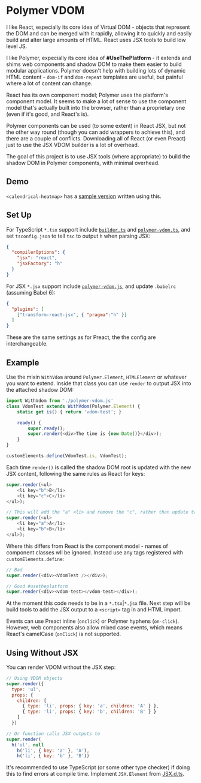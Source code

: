 # Polymer VDOM

I like React, especially its core idea of Virtual DOM - objects that represent the DOM and can be merged with it rapidly, allowing it to quickly and easily build and alter large amounts of HTML. React uses JSX tools to build low level JS.

I like Polymer, expecially its core idea of **#UseThePlatform** - it extends and shims web components and shadow DOM to make them easier to build modular applications. Polymer doesn't help with building lots of dynamic HTML content - `dom-if` and `dom-repeat` templates are useful, but painful where a lot of content can change.

React has its own component model; Polymer uses the platform's component model. It seems to make a lot of sense to use the component model that's actually built into the browser, rather than a proprietary one (even if it's good, and React's is). 

Polymer components can be used (to some extent) in React JSX, but not the other way round (though you can add wrappers to achieve this), and there are a couple of conflicts. Downloading all of React (or even Preact) just to use the JSX VDOM builder is a lot of overhead. 

The goal of this project is to use JSX tools (where appropriate) to build the shadow DOM in Polymer components, with minimal overhead.

## Demo 

`<calendrical-heatmap>` has a [sample version](https://github.com/EvolutionJobs/calendrical-heatmap/blob/master/calendrical-heatmap.tsx) written using this.

## Set Up

For TypeScript `*.tsx` support include [`builder.ts`](Builder.ts) and [`polymer-vdom.ts`](polymer-vdom.js), and set `tsconfig.json` to tell `tsc` to output `h` when parsing JSX:

```json
{
  "compilerOptions": {
    "jsx": "react",
    "jsxFactory": "h"
  }
}
```

For JSX `*.jsx` support include [`polymer-vdom.js`](polymer-vdom.js), and update `.babelrc` (assuming Babel 6):

```json
{
  "plugins": [
    ["transform-react-jsx", { "pragma":"h" }]
  ]
}
```

These are the same settings as for Preact, the the config are interchangeable.

## Example

Use the mixin `WithVdom` around `Polymer.Element`, `HTMLElement` or whatever you want to extend. 
Inside that class you can use `render` to output JSX into the attached shadow DOM:

```js
import WithVdom from './polymer-vdom.js'
class VdomTest extends WithVdom(Polymer.Element) {
    static get is() { return 'vdom-test'; }

    ready() {
        super.ready();
        super.render(<div>The time is {new Date()}</div>);
    }
}

customElements.define(VdomTest.is, VdomTest);
```

Each time `render()` is called the shadow DOM root is updated with the new JSX content, following the same rules as React for keys:

```js
super.render(<ul>
    <li key="b">B</li>
    <li key="c">C</li>
</ul>);

// This will add the "a" <li> and remove the "c", rather than update two nodes
super.render(<ul>
    <li key="a">A</li>
    <li key="b">B</li>
</ul>);
```

Where this differs from React is the component model - names of component classes wll be ignored. Instead use any tags registered with `customElements.define`:

```js
// Bad
super.render(<div><VdomTest /></div>);

// Good #usetheplatform
super.render(<div><vdom-test></vdom-test></div>);
```

At the moment this code needs to be in a `*.tsx`|`*.jsx` file. Next step will be build tools to add the JSX output to a `<script>` tag in and HTML import.

Events can use Preact inline (`onclick`) or Polymer hyphens (`on-click`). 
However, web components also allow mixed case events, which means React's camelCase (`onClick`) is not supported.

## Using Without JSX

You can render VDOM without the JSX step:

```js
// Using VDOM objects
super.render({
  type: 'ul',
  props: {
    children: [
      { type: 'li', props: { key: 'a', children: 'A' } },
      { type: 'li', props: { key: 'b', children: 'B' } }
    ]
  })

// Or function calls JSX outputs to
super.render(
  h('ul', null
    h('li', { key: 'a' }, 'A'),
    h('li', { key: 'b' }, 'B'))
```

It's recommended to use TypeScript (or some other type checker) if doing this to find errors at compile time. 
Implement `JSX.Element` from [JSX.d.ts](JSX.d.ts). 